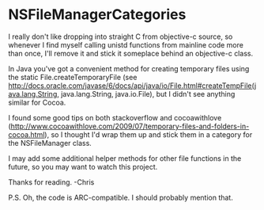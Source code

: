 NSFileManagerCategories
=======================

I really don't like dropping into straight C from objective-c source, so whenever I find myself calling unistd
functions from mainline code more than once, I'll remove it and stick it someplace behind an objective-c class.

In Java you've got a convenient method for creating temporary files using the static File.createTemporaryFile
(see http://docs.oracle.com/javase/6/docs/api/java/io/File.html#createTempFile(java.lang.String, java.lang.String, java.io.File),
but I didn't see anything similar for Cocoa.

I found some good tips on both stackoverflow and cocoawithlove (http://www.cocoawithlove.com/2009/07/temporary-files-and-folders-in-cocoa.html),
so I thought I'd wrap them up and stick them in a category for the NSFileManager class.

I may add some additional helper methods for other file functions in the future, so you may want to watch this project.

Thanks for reading.
-Chris

P.S. Oh, the code is ARC-compatible.  I should probably mention that.
